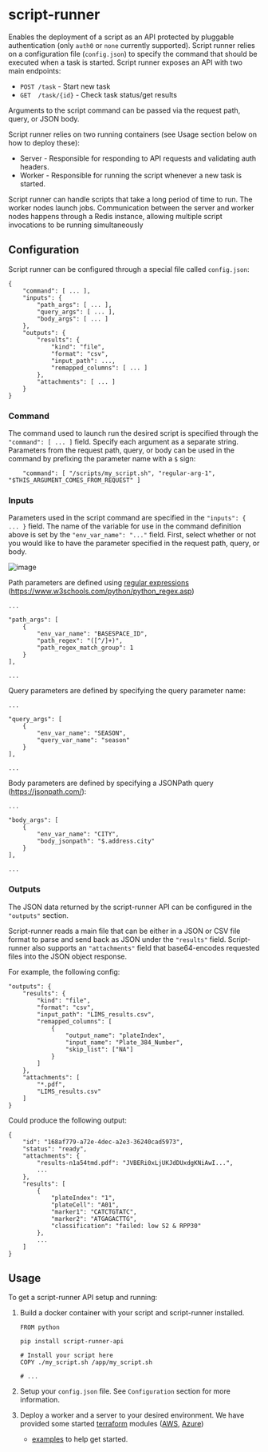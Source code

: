 # script-runner

Enables the deployment of a script as an API protected by pluggable authentication
(only `auth0` or `none` currently supported). Script runner relies on a configuration
file (`config.json`) to specify the command that should be executed when a task is
started. Script runner exposes an API with two main endpoints:

- `POST /task` - Start new task
- `GET  /task/{id}` - Check task status/get results

Arguments to the script command can be passed via the request path, query, or JSON
body.

Script runner relies on two running containers (see Usage section below on how to deploy these):

- Server - Responsible for responding to API requests and validating auth headers.
- Worker - Responsible for running the script whenever a new task is started.

Script runner can handle scripts that take a long period of time to run. The worker nodes launch jobs. 
Communication between the server and worker nodes happens through a Redis instance, allowing multiple script 
invocations to be running simultaneously


## Configuration

Script runner can be configured through a special file called `config.json`:

```
{
    "command": [ ... ],
    "inputs": {
        "path_args": [ ... ],
        "query_args": [ ... ],
        "body_args": [ ... ]
    },
    "outputs": {
        "results": {
            "kind": "file",
            "format": "csv",
            "input_path": ...,
            "remapped_columns": [ ... ]
        },
        "attachments": [ ... ]
    }
}
```

### Command

The command used to launch run the desired script is specified through the `"command": [ ... ]`
field. Specify each argument as a separate string. Parameters from the request path, query, or
body can be used in the command by prefixing the parameter name with a `$` sign:

```
    "command": [ "/scripts/my_script.sh", "regular-arg-1", "$THIS_ARGUMENT_COMES_FROM_REQUEST" ]
```

### Inputs

Parameters used in the script command are specified in the `"inputs": { ... }` field. The name of the
variable for use in the command definition above is set by the `"env_var_name": "..."` field. First,
select whether or not you would like to have the parameter specified in the request path, query, or body.

![image](https://user-images.githubusercontent.com/1199079/114761896-f417b300-9d15-11eb-9aa0-c498ae727eaa.png)

Path parameters are defined using [regular expressions](https://www.scaler.com/topics/python/regular-expression-in-python/) (https://www.w3schools.com/python/python_regex.asp)

```
...

"path_args": [
    {
        "env_var_name": "BASESPACE_ID",
        "path_regex": "([^/]+)",
        "path_regex_match_group": 1
    }
],

...
```

Query parameters are defined by specifying the query parameter name:

```
...

"query_args": [
    {
        "env_var_name": "SEASON",
        "query_var_name": "season"
    }
],

...
```

Body parameters are defined by specifying a JSONPath query (https://jsonpath.com/):

```
...

"body_args": [
    {
        "env_var_name": "CITY",
        "body_jsonpath": "$.address.city"
    }
],

...
```

### Outputs

The JSON data returned by the script-runner API can be configured in the `"outputs"` section.

Script-runner reads a main file that can be either in a JSON or CSV file format to parse and
send back as JSON under the `"results"` field. Script-runner also supports an `"attachments"`
field that base64-encodes requested files into the JSON object response.

For example, the following config:

```
"outputs": {
    "results": {
        "kind": "file",
        "format": "csv",
        "input_path": "LIMS_results.csv",
        "remapped_columns": [
            {
                "output_name": "plateIndex",
                "input_name": "Plate_384_Number",
                "skip_list": ["NA"]
            }
        ]
    },
    "attachments": [
        "*.pdf",
        "LIMS_results.csv"
    ]
}
```

Could produce the following output:

```
{
    "id": "168af779-a72e-4dec-a2e3-36240cad5973",
    "status": "ready",
    "attachments": {
        "results-n1a54tmd.pdf": "JVBERi0xLjUKJdDUxdgKNiAwI...",
        ...
    },
    "results": [
        {
            "plateIndex": "1",
            "plateCell": "A01",
            "marker1": "CATCTGTATC",
            "marker2": "ATGAGACTTG",
            "classification": "failed: low S2 & RPP30"
        },
        ...
    ]
}
```


## Usage

To get a script-runner API setup and running:

1. Build a docker container with your script and script-runner installed.

   ```
   FROM python
   
   pip install script-runner-api
   
   # Install your script here
   COPY ./my_script.sh /app/my_script.sh
   
   # ...
   ```
   
2. Setup your `config.json` file. See `Configuration` section for more information.
3. Deploy a worker and a server to your desired environment. We have provided some started
   [terraform](https://terraform.io/) modules
   ([AWS](https://github.com/lab-grid/terraform-aws-ecs-script-runner),
   [Azure](https://github.com/lab-grid/terraform-azurerm-container-instances-script-runner))
   + [examples](https://github.com/lab-grid/script-runner/tree/main/terraform) to help get started.
